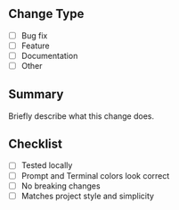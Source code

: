 # <!-- 🚀 Pull Request Template -->

## Change Type

- [ ] Bug fix
- [ ] Feature
- [ ] Documentation
- [ ] Other

## Summary

Briefly describe what this change does.

## Checklist

- [ ] Tested locally
- [ ] Prompt and Terminal colors look correct
- [ ] No breaking changes
- [ ] Matches project style and simplicity

<!-- Thank you for contributing to zsh-github-dark! 💛 -->
